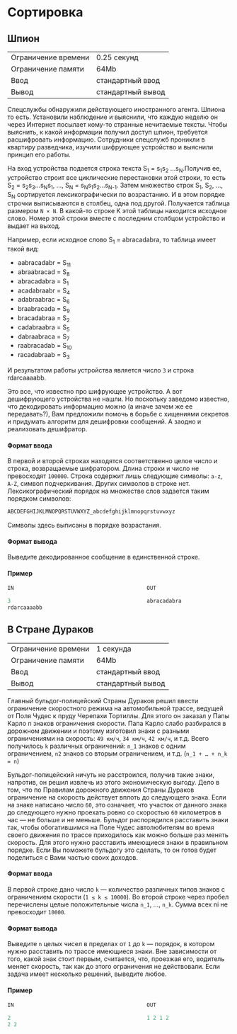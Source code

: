 # Сортировка

## Шпион

|||
| :---                | :---              |
| Ограничение времени | 0.25 секунд       |
| Ограничение памяти  | 64Mb              |
| Ввод                | стандартный ввод  |
| Вывод               | стандартный вывод |

Спецслужбы обнаружили действующего иностранного агента. Шпиона то есть. Установили
наблюдение и выяснили, что каждую неделю он через Интернет посылает кому-то странные
нечитаемые тексты. Чтобы выяснить, к какой информации получил доступ шпион, требуется
расшифровать информацию. Сотрудники спецслужб проникли в квартиру разведчика, изучили
шифрующее устройство и выяснили принцип его работы.

На вход устройства подается строка текста S<sub>1</sub> = s<sub>1</sub>s<sub>2</sub>
...s<sub>N</sub>.Получив ее, устройство строит все циклические перестановки этой строки,
то есть S<sub>2</sub> = s<sub>2</sub>s<sub>3</sub>...s<sub>N</sub>s<sub>1</sub>, ...,
S<sub>N</sub> = s<sub>N</sub>s<sub>1</sub>s<sub>2</sub>...s<sub>N-1</sub>. Затем множество
строк S<sub>1</sub>, S<sub>2</sub>, ..., S<sub>N</sub> сортируется лексикографически по
возрастанию. И в этом порядке строчки выписываются в столбец, одна под другой. Получается
таблица размером `N × N`. В какой-то строке K этой таблицы находится исходное слово. Номер
этой строки вместе с последним столбцом устройство и выдает на выход.

Например, если исходное слово S<sub>1</sub> = abracadabra, то таблица имеет такой вид:

-   aabracadabr = S<sub>11</sub>
-   abraabracad = S<sub>8</sub>
-   abracadabra = S<sub>1</sub>
-   acadabraabr = S<sub>4</sub>
-   adabraabrac = S<sub>6</sub>
-   braabracada = S<sub>9</sub>
-   bracadabraa = S<sub>2</sub>
-   cadabraabra = S<sub>5</sub>
-   dabraabraca = S<sub>7</sub>
-   raabracadab = S<sub>10</sub>
-   racadabraab = S<sub>3</sub>

И результатом работы устройства является число `3` и строка rdarcaaaabb.

Это все, что известно про шифрующее устройство. А вот дешифрующего устройства не нашли.
Но поскольку заведомо известно, что декодировать информацию можно (а иначе зачем же ее
передавать?), Вам предложили помочь в борьбе с хищениями секретов и придумать алгоритм
для дешифровки сообщений. А заодно и реализовать дешифратор.

#### Формат ввода

В первой и второй строках находятся соответственно целое число и строка, возвращаемые 
шифратором. Длина строки и число не превосходят `100000`. Строка содержит лишь следующие
символы: `a-z`, `A-Z`, символ подчеркивания. Других символов в строке нет. Лексикографический
порядок на множестве слов задается таким порядком символов:

``` cpp
ABCDEFGHIJKLMNOPQRSTUVWXYZ_abcdefghijklmnopqrstuvwxyz
```

Символы здесь выписаны в порядке возрастания.

#### Формат вывода

Выведите декодированное сообщение в единственной строке.

#### Пример

``` cpp
IN                                          OUT

3                                           abracadabra
rdarcaaaabb
```

## В Стране Дураков

|||
| :---                | :---              |
| Ограничение времени | 1 секунда         |
| Ограничение памяти  | 64Mb              |
| Ввод                | стандартный ввод  |
| Вывод               | стандартный вывод |

Главный бульдог-полицейский Страны Дураков решил ввести ограничение скоростного режима на
автомобильной трассе, ведущей от Поля Чудес к пруду Черепахи Тортиллы. Для этого он заказал
у Папы Карло n знаков ограничения скорости. Папа Карло слабо разбирался в дорожном движении
и поэтому изготовил знаки с разными ограничениями на скорость: `49 км/ч`, `34 км/ч`, 
`42 км/ч`, и т.д. Всего получилось `k` различных ограничений: `n_1` знаков с одним ограничением,
`n2` знаков со вторым ограничением, и т.д. (`n_1 + … + n_k = n`)

Бульдог-полицейский ничуть не расстроился, получив такие знаки, напротив, он решил извлечь
из этого экономическую выгоду. Дело в том, что по Правилам дорожного движения Страны Дураков
ограничение на скорость действует вплоть до следующего знака. Если на знаке написано число
`60`, это означает, что участок от данного знака до следующего нужно проехать ровно со
скоростью `60` километров в час — не больше и не меньше. Бульдог распорядился расставить
знаки так, чтобы обогатившимся на Поле Чудес автолюбителям во время своего движения по
трассе приходилось как можно больше раз менять скорость. Для этого нужно расставить имеющиеся
знаки в правильном порядке. Если Вы поможете бульдогу это сделать, то он готов будет
поделиться с Вами частью своих доходов.

#### Формат ввода

В первой строке дано число `k` — количество различных типов знаков с ограничением скорости
(`1 ≤ k ≤ 10000`). Во второй строке через пробел перечислены целые положительные числа
`n_1`, …, `n_k`. Сумма всех ni не превосходит `10000`.

#### Формат вывода

Выведите `n` целых чисел в пределах от `1` до `k` — порядок, в котором нужно расставить по
трассе имеющиеся знаки. Вне зависимости от того, какой знак стоит первым, считается, что,
проезжая его, водитель меняет скорость, так как до этого ограничения не действовали. Если
задача имеет несколько решений, выведите любое.

#### Пример

``` cpp
IN                                          OUT

2                                           1 2 1 2
2 2
```
